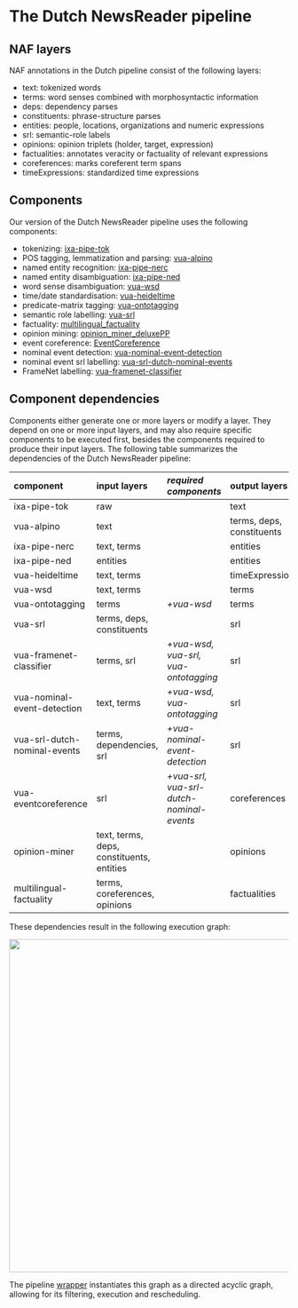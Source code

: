 # The Dutch NewsReader pipeline

## NAF layers
NAF annotations in the Dutch pipeline consist of the following layers:

- text: tokenized words
- terms: word senses combined with morphosyntactic information
- deps: dependency parses
- constituents: phrase-structure parses
- entities: people, locations, organizations and numeric expressions
- srl: semantic-role labels
- opinions: opinion triplets (holder, target, expression)
- factualities: annotates veracity or factuality of relevant expressions
- coreferences: marks coreferent term spans
- timeExpressions: standardized time expressions


## Components
Our version of the Dutch NewsReader pipeline uses the following components:

- tokenizing: [ixa-pipe-tok](https://github.com/ixa-ehu/ixa-pipe-tok)
- POS tagging, lemmatization and parsing: [vua-alpino](https://github.com/cltl/morphosyntactic\_parser\_nl)
- named entity recognition: [ixa-pipe-nerc](https://github.com/ixa-ehu/ixa-pipe-nerc/blob/master/README.md)
- named entity disambiguation: [ixa-pipe-ned](https://github.com/ixa-ehu/ixa-pipe-ned/blob/master/README.md)
- word sense disambiguation: [vua-wsd](https://github.com/cltl/svm\_wsd)
- time/date standardisation: [vua-heideltime](https://github.com/ixa-ehu/ixa-heideltime)
- predicate-matrix tagging: [vua-ontotagging](https://github.com/cltl/OntoTagger)
- semantic role labelling: [vua-srl](https://github.com/newsreader/vua-srl-nl)
- factuality: [multilingual\_factuality](https://github.com/cltl/multilingual\_factuality)
- opinion mining: [opinion\_miner\_deluxePP](https://github.com/rubenIzquierdo/opinion_miner_deluxePP)
- event coreference: [EventCoreference](https://github.com/cltl/EventCoreference)
- nominal event detection: [vua-nominal-event-detection](https://github.com/cltl/OntoTagger)
- nominal event srl labelling:  [vua-srl-dutch-nominal-events](https://github.com/newsreader/vua-srl-dutch-nominal-events)
- FrameNet labelling: [vua-framenet-classifier](https://github.com/cltl/OntoTagger)


## Component dependencies
Components either generate one or more layers or modify a layer. They depend on one or more input layers, and may also require specific components to be executed first, besides the components required to produce their input layers. The following table summarizes the dependencies of the Dutch NewsReader pipeline:

component | input layers | *required components* | output layers 
:---------|:--------------------------|:-------------|:-------
ixa-pipe-tok | raw      | | text   
vua-alpino | text       | | terms, deps, constituents 
ixa-pipe-nerc | text, terms |     | entities      
ixa-pipe-ned | entities |     | entities      
vua-heideltime | text, terms |   | timeExpressions 
vua-wsd | text, terms  |  | terms 
vua-ontotagging | terms | *+vua-wsd*         | terms 
vua-srl |       terms, deps, constituents | | srl         
vua-framenet-classifier | terms, srl    | *+vua-wsd, vua-srl, vua-ontotagging* | srl    
vua-nominal-event-detection | text, terms | *+vua-wsd, vua-ontotagging* |  srl 
vua-srl-dutch-nominal-events | terms, dependencies, srl  | *+vua-nominal-event-detection* | srl 
vua-eventcoreference |  srl      | *+vua-srl, vua-srl-dutch-nominal-events* | coreferences  
opinion-miner | text, terms, deps, constituents, entities | | opinions 
multilingual-factuality | terms, coreferences, opinions    |     | factualities 

These dependencies result in the following execution graph:

<img src=https://github.com/cltl/vu-rm-pip3/blob/master/docs/pipe-graph.png width="600" align="middle">

The pipeline [wrapper](https://github.com/cltl/vu-rm-pip3/blob/master/docs/operation.md) instantiates this graph as a directed acyclic graph, allowing for its filtering, execution and rescheduling.
